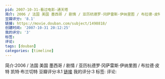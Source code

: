 ```yaml
---
pid: 2007-10-31-看过电影-通天塔
简介: 2006 / 法国 美国 墨西哥 / 剧情 / 亚历杭德罗·冈萨雷斯·伊纳里图 / 布拉德·皮特 凯特·布兰切特
豆瓣评分: '8.1'
链接: https://movie.douban.com/subject/1498818/
创建时间: '2007-10-31 20:12:25'
我的评分: '3'
标签:
评论:
tags: [douban]
categories: [timeline]
---
```

简介:2006 / 法国 美国 墨西哥 / 剧情 / 亚历杭德罗·冈萨雷斯·伊纳里图 / 布拉德·皮特 凯特·布兰切特
豆瓣评分:8.1
[链接](https://movie.douban.com/subject/1498818/)
我的评分:3
标签:
评论:
